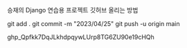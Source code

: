 승재의 Django 연습용 프로젝트
깃허브 올리는 방법

git add .
git commit -m "2023/04/25"
git push -u origin main




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